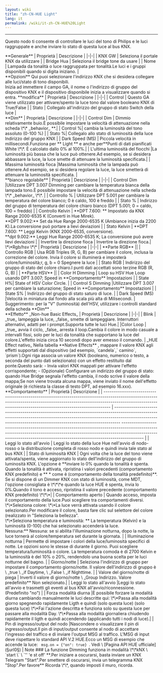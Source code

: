 ```yaml
---
layout: wiki
title: "zh-CN-HUE Light"
lang: it
permalink: /wiki/it-zh-CN-HUE%20Light
---
```

---
<p> Questo nodo ti consente di controllare le luci del tono di Philips e le luci raggruppate e anche inviare lo stato di questa luce al bus KNX.</p>
**Generale**
| Proprietà | Descrizione |
|-|-|
| KNX GW | Seleziona il portale KNX da utilizzare |
| Bridge Hua | Seleziona il bridge tone da usare |
| Nome | Lampada da tonalità o luce raggruppata per tonalità.Le luci e i gruppi disponibili quando si digita iniziano. |
<br/>
**Opzioni**
Qui puoi selezionare l'indirizzo KNX che si desidera collegare alle luci/stato di tono disponibili.<br/>
Inizia ad immettere il campo GA, il nome o l'indirizzo di gruppo del dispositivo KNX e il dispositivo disponibile inizia a visualizzare quando si entra.
**modifica**
| Proprietà | Descrizione |
|-|-|
| Control | Questo GA viene utilizzato per attivare/spento la luce tono dal valore booleano KNX di True/False |
| Stato | Collegalo all'indirizzo del gruppo di stato Switch della luce |
<br/>
**Dim**
| Proprietà | Descrizione |
|-|-|
| Control Dim | Dimmio relativamente buio.È possibile impostare la velocità di attenuazione nella scheda \*\* _behavior_ **.|
| Control %| cambia la luminosità del tono assoluto (0-100 %) |
| Stato %| Collegalo allo stato di luminosità della luce Indirizzo del gruppo KNX |
| Dark Speed ​​(MS) | Piccola velocità in millisecondi.Funziona per ** Light ** e anche per**Punti di dati pianificati White \*\*. È calcolato dallo 0% al 100%.|
| L'ultima luminosità del fiocchi |La luminosità più bassa che la luce può ottenere.Ad esempio, se si desidera abbassare la luce, la luce smette di attenuare la luminosità specificata.|
| Massima luminosità fioca |Massima luminosità che la lampada può ottenere.Ad esempio, se si desidera regolare la luce, la luce smetterà di attenuare la luminosità specificata. |
<br/>
**bianco regolabile**
| Proprietà | Descrizione |
|-|-|
| Control Dim |Utilizzare DPT 3.007 Dimming per cambiare la temperatura bianca della lampada tono.È possibile impostare la velocità di attenuazione nella scheda \*\* _behavior_ \*\*. |
| Controllo % | Utilizzare DPT 5.001 per cambiare la temperatura del colore bianco; 0 è caldo, 100 è freddo |
| Stato % | Indirizzo del gruppo di temperatura del colore chiaro bianco (DPT 5.001; 0 = caldo, 100 = freddo) |
| Controllo Kelvin | **DPT 7.600: ** Impostato da KNX Range 2000-6535 K (Converti in Hue Mirek). <br/>**DPT 9.002:** Set da Hue Range 2000-6535 K (Ambiance inizia da 2200 K).La conversione può portare a lievi deviazioni |
| Stato Kelvin | **DPT 7.600: ** Leggi Kelvin (KNX 2000-6535, conversione).<br/>**dpt 9.002:** Leggi Hue Range 2000-6535 K; La conversione può avere lievi deviazioni |
| Invertire la direzione fioca | Invertire la direzione fioca.|
<br/>
\*\*Rgb/hsv \*\*
| Proprietà | Descrizione |
|-|-|
| **Parte RGB** ||
| Controllo RGB | Usa RGB Triples (R, G, B) per cambiare il colore, inclusa la correzione del colore. Invia il colore si illuminerà e imposterà colore/luminosità;r, g, b = 0 Spegnere la luce |
| Stato RGB | Indirizzo del gruppo di stato del colore chiaro.I punti dati accettati sono terzine RGB (R, G, B) |
| **Parte HSV** ||
| Color H Dimming | Loop su HSV Hue Loop usando DPT 3.007; Speed ​​in **Comportamento** Impostazioni |
| State H%| State of HSV Color Circle. |
| Control S Dimming |Utilizzare DPT 3.007 per cambiare la saturazione; Speed ​​in **Comportamento** Impostazioni |
| State S% | Indirizzo del gruppo di stato saturo di luce. |
| Dark Speed ​​(MS) |Velocità in miniatura dal fondo alla scala più alta di Milisecondi. |
Suggerimento: per la "V" (luminosità) dell'HSV, utilizzare i controlli standard della scheda **Dim** .
<br/>
**Effetto**
_Non-hue Basic Effects_
| Proprietà | Descrizione |
|-|-|
| Blink | _true_ lampeggia la luce, _false_ smette di lampeggiare. Interruttori alternativi, adatti per i prompt.Supporta tutte le luci Hue.|
|Color Loop | _true_ avvia il ciclo, _false_ arresta il loop.Cambia il colore in modo casuale a intervalli fissi, solo per le luci da tonalità che supportano la luce del colore.L'effetto inizia circa 10 secondi dopo aver emesso il comando. |
_HUE Effect nativo_
Nella tabella **Native Effects** , mappare il valore KNX agli effetti supportati dal dispositivo (ad esempio, `candela`,` camino`, `prism`).Ogni riga associa un valore KNX (booleano, numerico o testo, a seconda del punto dati selezionato) con un effetto restituito dal ponte.Questo sarà:
- Invia valori KNX mappati per attivare l'effetto corrispondente;
- (Opzionale) Configurare un indirizzo del gruppo di stato: quando Hue Bridge segnala l'effetto cambia, il nodo scrive il valore della mappa;Se non viene trovata alcuna mappa, viene inviato il nome dell'effetto originale (è richiesta la classe di testo DPT, ad esempio 16.xxx).
<br/>
**Comportamento**
| Proprietà | Descrizione |
| --------------------------------------------------------------------------------------------------------------------------------------------------------------------------------------------------------------------------------------------- | --------------------------------------------------------------------------------------------------------------------------------------------------------------------------------------------------------------------------------------------- ----------------------------------------------------------------------------------------------------------------------------------------------------------------------------------------------------------------------------------------------------- |
| Leggi lo stato all'avvio | Leggi lo stato della luce Hue nell'avvio di nodo-rosso o la distribuzione completa di rosso nodo e quindi invia tale stato al bus KNX |
| Stato di luminosità KNX | Ogni volta che la luce del tono viene attivata/spenta, viene aggiornato lo stato dell'indirizzo del gruppo di luminosità KNX. L'opzione è **inviare lo 0% quando la tonalità è spenta. Quando la tonalità è attivata, ripristina i valori precedenti (comportamento KNX predefinito) e ** * come è (comportamento della tonalità predefinito)**. Se si dispone di un Dimmer KNX con stato di luminosità, come MDT, l'opzione consigliata è \*\*\*e quando la luce HUE è spenta, invia lo 0%.Quando il tono è acceso, ripristina il valore precedente (comportamento KNX predefinito) \*\*\*|
| Comportamento aperto | Quando acceso, imposta il comportamento della luce.Puoi scegliere tra comportamenti diversi. <br/> \*\*Seleziona colore: \*\*La luce verrà attivata usando il colore selezionato.Per modificare il colore, basta fare clic sul selettore del colore (realizzato in "Seleziona la bellezza". <br/> \*\*Seleziona temperatura e luminosità: ** La temperatura (Kelvin) e la luminosità (0-100) che hai selezionato accenderà la luce. <br/> Nessuna:** Nessuna: se si abilita l'illuminazione notturna, dopo la notte, la luce tornerà al colore/temperatura set durante la giornata. |
| Illuminazione notturna | Permette di impostare i colori della luce/luminosità specifici di notte. Le opzioni sono le stesse di durante il giorno. Puoi scegliere temperatura/luminosità o colore. La temperatura comoda è di 2700 Kelvin e la luminosità è del 10% o 20%, rendendolo una buona scelta per le luci notturne del bagno. |
| Giorno/notte | Seleziona l'indirizzo di gruppo per impostare il comportamento giorno/notte. Il valore dell'indirizzo di gruppo è \ _true \ _if Daytime, \ _False \ _if Nighttime. |
| Valore del giorno/notte di piega | Inverti il ​​valore di giorno/notte \ _Group Indirizzo. Valore predefinito** Non selezionato.|
| Leggi lo stato all'avvio |Leggi lo stato all'avvio e trasmetti gli eventi al bus KNX all'avvio/riconnessione. (Predefinito "no") |
| Forza modalità diurna |È possibile forzare la modalità diurna cambiando manualmente le luci descritte qui: \*\*Passa alla modalità giorno spegnendo rapidamente Ligth e quindi (solo questa luce) (solo questa luce) \*\*Fai l'azione descritta e funziona solo su questa luce per passare alla modalità Day. \*\*Passa alla modalità giornaliera chiudendo rapidamente il ligth e quindi accendendo (applicando tutti i nodi di luce).|
| Pin di ingresso/output del nodo |Nascondere o visualizzare il pin di ingresso/output.Il pin di input/output consente al nodo di accettare l'ingresso del traffico e di inviare l'output MSG al traffico. L'MSG di input deve rispettare lo standard API V.2 HUE.Ecco un MSG di esempio che accende la luce: <code> msg.on = {"on": true} </code>. Vedi \ [Pagina API HUE ufficiale](§url0§) |
Note ###
La funzione Dimming funziona in modalità \*\*kNX \ `start \` \ `'' 'e st off' **.Per iniziare a oscurarsi, basta inviare un KNX Telegram "Start".Per smettere di oscurarsi, invia un telegramma KNX "Stop".Per favore** Ricorda \*\*, quando imposti il ​​muro, ricorda.
<br/>
<br/>
